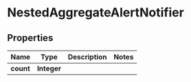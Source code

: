 

# NestedAggregateAlertNotifier


## Properties

Name | Type | Description | Notes
------------ | ------------- | ------------- | -------------
**count** | **Integer** |  | 




